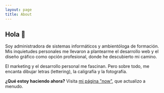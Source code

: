 ```yaml
---
layout: page
title: About
---
```


## Hola 🙋

Soy administradora de sistemas informáticos y ambientóloga de formación. Mis inquietudes personales me llevaron a plantearme el desarrollo web y el diseño gráfico como opción profesional, donde he descubierto mi camino.

El marketing y el desarrollo personal me fascinan. Pero sobre todo, me encanta dibujar letras (lettering), la caligrafía y la fotografía.

**¿Qué estoy haciendo ahora?** Visita [mi página "now"](https://gilfinart.com/blog/now.html), que actualizo a menudo.
